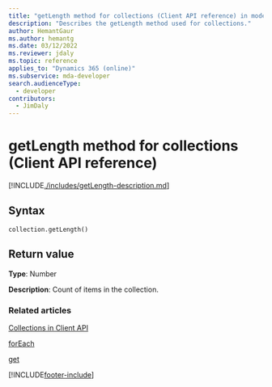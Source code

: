 ```yaml
---
title: "getLength method for collections (Client API reference) in model-driven apps| MicrosoftDocs"
description: "Describes the getLength method used for collections."
author: HemantGaur
ms.author: hemantg
ms.date: 03/12/2022
ms.reviewer: jdaly
ms.topic: reference
applies_to: "Dynamics 365 (online)"
ms.subservice: mda-developer
search.audienceType: 
  - developer
contributors:
  - JimDaly
---
```

# getLength method for collections (Client API reference)



[!INCLUDE[./includes/getLength-description.md](./includes/getLength-description.md)]

## Syntax

`collection.getLength()`

## Return value

**Type**: Number

**Description**: Count of items in the collection.

### Related articles

[Collections in Client API](../collections.md)

[forEach](forEach.md)

[get](get.md)

[!INCLUDE[footer-include](../../../../../includes/footer-banner.md)]
